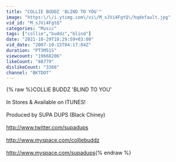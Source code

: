 ```yaml
---
title: "COLLIE BUDDZ 'BLIND TO YOU'"
image: "https:\/\/i.ytimg.com\/vi\/M_sJVi4FgtQ\/hqdefault.jpg"
vid_id: "M_sJVi4FgtQ"
categories: "Music"
tags: ["collie","buddz","blind"]
date: "2021-10-29T18:29:59+03:00"
vid_date: "2007-10-15T04:17:04Z"
duration: "PT3M51S"
viewcount: "19668206"
likeCount: "88779"
dislikeCount: "3366"
channel: "BKTDOT"
---
```

{% raw %}COLLIE BUDDZ 'BLIND TO YOU'<br /><br />In Stores &amp; Available on ITUNES!<br /><br />Produced by SUPA DUPS (Black Chiney)<br /><br /><a rel="nofollow" target="blank" href="http://www.twitter.com/supadups">http://www.twitter.com/supadups</a><br /><br /><a rel="nofollow" target="blank" href="http://www.myspace.com/colliebuddz">http://www.myspace.com/colliebuddz</a><br /><br /><a rel="nofollow" target="blank" href="http://www.myspace.com/supadups">http://www.myspace.com/supadups</a>{% endraw %}
